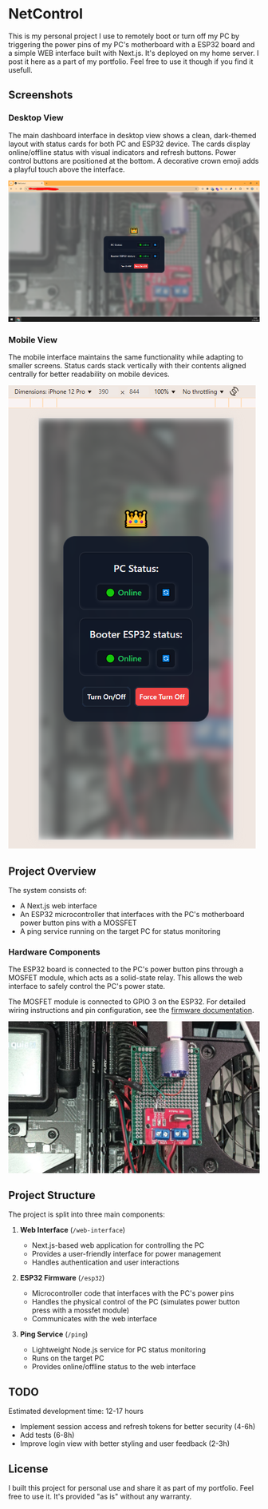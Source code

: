# NetControl

This is my personal project I use to remotely boot or turn off my PC by triggering the power pins of my PC's motherboard with a ESP32 board and a simple WEB interface built with Next.js. It's deployed on my home server. I post it here as a part of my portfolio. Feel free to use it though if you find it usefull.

## Screenshots

### Desktop View
The main dashboard interface in desktop view shows a clean, dark-themed layout with status cards for both PC and ESP32 device. The cards display online/offline status with visual indicators and refresh buttons. Power control buttons are positioned at the bottom. A decorative crown emoji adds a playful touch above the interface.

![Desktop Interface](screenshot-desktop.png)

### Mobile View
The mobile interface maintains the same functionality while adapting to smaller screens. Status cards stack vertically with their contents aligned centrally for better readability on mobile devices.

![Mobile Interface](screenshot-mobile.png)

## Project Overview
The system consists of:
- A Next.js web interface
- An ESP32 microcontroller that interfaces with the PC's motherboard power button pins with a MOSSFET
- A ping service running on the target PC for status monitoring

### Hardware Components
The ESP32 board is connected to the PC's power button pins through a MOSFET module, which acts as a solid-state relay. This allows the web interface to safely control the PC's power state.

The MOSFET module is connected to GPIO 3 on the ESP32. For detailed wiring instructions and pin configuration, see the [firmware documentation](firmware/README.md).

![Hardware Setup](web-interface/public/hardware.jpg)

## Project Structure
The project is split into three main components:

1. **Web Interface** (`/web-interface`)
   - Next.js-based web application for controlling the PC
   - Provides a user-friendly interface for power management
   - Handles authentication and user interactions

2. **ESP32 Firmware** (`/esp32`)
   - Microcontroller code that interfaces with the PC's power pins
   - Handles the physical control of the PC (simulates power button press with a mossfet module)
   - Communicates with the web interface

3. **Ping Service** (`/ping`)
   - Lightweight Node.js service for PC status monitoring
   - Runs on the target PC
   - Provides online/offline status to the web interface

## TODO
Estimated development time: 12-17 hours

- Implement session access and refresh tokens for better security (4-6h)
- Add tests (6-8h)
- Improve login view with better styling and user feedback (2-3h)

## License
I built this project for personal use and share it as part of my portfolio. Feel free to use it. It's provided "as is" without any warranty.
